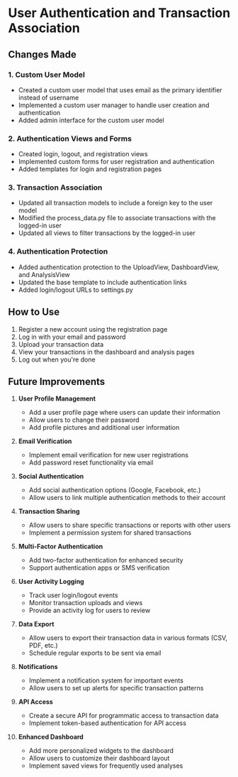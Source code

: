 # User Authentication and Transaction Association

## Changes Made

### 1. Custom User Model
- Created a custom user model that uses email as the primary identifier instead of username
- Implemented a custom user manager to handle user creation and authentication
- Added admin interface for the custom user model

### 2. Authentication Views and Forms
- Created login, logout, and registration views
- Implemented custom forms for user registration and authentication
- Added templates for login and registration pages

### 3. Transaction Association
- Updated all transaction models to include a foreign key to the user model
- Modified the process_data.py file to associate transactions with the logged-in user
- Updated all views to filter transactions by the logged-in user

### 4. Authentication Protection
- Added authentication protection to the UploadView, DashboardView, and AnalysisView
- Updated the base template to include authentication links
- Added login/logout URLs to settings.py

## How to Use

1. Register a new account using the registration page
2. Log in with your email and password
3. Upload your transaction data
4. View your transactions in the dashboard and analysis pages
5. Log out when you're done

## Future Improvements

1. **User Profile Management**
   - Add a user profile page where users can update their information
   - Allow users to change their password
   - Add profile pictures and additional user information

2. **Email Verification**
   - Implement email verification for new user registrations
   - Add password reset functionality via email

3. **Social Authentication**
   - Add social authentication options (Google, Facebook, etc.)
   - Allow users to link multiple authentication methods to their account

4. **Transaction Sharing**
   - Allow users to share specific transactions or reports with other users
   - Implement a permission system for shared transactions

5. **Multi-Factor Authentication**
   - Add two-factor authentication for enhanced security
   - Support authentication apps or SMS verification

6. **User Activity Logging**
   - Track user login/logout events
   - Monitor transaction uploads and views
   - Provide an activity log for users to review

7. **Data Export**
   - Allow users to export their transaction data in various formats (CSV, PDF, etc.)
   - Schedule regular exports to be sent via email

8. **Notifications**
   - Implement a notification system for important events
   - Allow users to set up alerts for specific transaction patterns

9. **API Access**
   - Create a secure API for programmatic access to transaction data
   - Implement token-based authentication for API access

10. **Enhanced Dashboard**
    - Add more personalized widgets to the dashboard
    - Allow users to customize their dashboard layout
    - Implement saved views for frequently used analyses